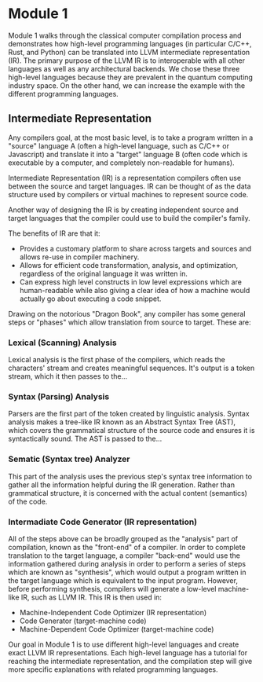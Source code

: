 # Module 1

Module 1 walks through the classical computer compilation process and demonstrates how high-level programming languages (in particular C/C++, Rust, and Python) can be translated into LLVM intermediate representation (IR). The primary purpose of the LLVM IR is to interoperable with all other languages as well as any architectural backends. We chose these three high-level languages because they are prevalent in the quantum computing industry space. On the other hand, we can increase the example with the different programming languages.

## Intermediate Representation

Any compilers goal, at the most basic level, is to take a program written in a "source" language A (often a high-level language, such as C/C++ or Javascript) and translate it into a "target" language B (often code which is executable by a computer, and completely non-readable for humans).

Intermediate Representation (IR) is a representation compilers often use between the source and target languages. IR can be thought of as the data structure used by compilers or virtual machines to represent source code.

Another way of designing the IR is by creating independent source and target languages that the compiler could use to build the compiler's family.

The benefits of IR are that it:
- Provides a customary platform to share across targets and sources and allows re-use in compiler machinery.
- Allows for efficient code transformation, analysis, and optimization, regardless of the original language it was written in.
- Can express high level constructs in low level expressions which are human-readable while also giving a clear idea of how a machine would actually go about executing a code snippet.

Drawing on the notorious "Dragon Book", any compiler has some general steps or "phases" which allow translation from source to target. These are:

### Lexical (Scanning) Analysis

Lexical analysis is the first phase of the compilers, which reads the characters' stream and creates meaningful sequences. It's output is a token stream, which it then passes to the...

### Syntax (Parsing) Analysis

Parsers are the first part of the token created by linguistic analysis. Syntax analysis makes a tree-like IR known as an Abstract Syntax Tree (AST), which covers the grammatical structure of the source code and ensures it is syntactically sound.
 The AST is passed to the...

### Sematic (Syntax tree) Analyzer

This part of the analysis uses the previous step's syntax tree information to gather all the information helpful during the IR generation. Rather than grammatical structure, it is concerned with the actual content (semantics) of the code.

### Intermadiate Code Generator (IR representation)

All of the steps above can be broadly grouped as the "analysis" part of compilation, known as the "front-end" of a compiler. In order to complete translation to the target language, a compiler "back-end" would use the information gathered during analysis in order to perform a series of steps which are known as "synthesis", which would output a program written in the target language which is equivalent to the input program. However, before performing synthesis, compilers will generate a low-level machine-like IR, such as LLVM IR. This IR is then used in:

+ Machine-Independent Code Optimizer (IR representation)
+ Code Generator (target-machine code)
+ Machine-Dependent Code Optimizer (target-machine code)

Our goal in Module 1 is to use different high-level languages and create exact LLVM IR representations. Each high-level language has a tutorial for reaching the intermediate representation, and the compilation step will give more specific explanations with related programming languages.
